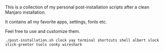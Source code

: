 This is a collection of my personal post-installation scripts after a clean Manjaro installation.

It contains all my favorite apps, settings, fonts etc.

Feel free to use and customize them.

```
./post-installation.sh clock yay terminal shortcuts shell albert slock slick-greeter tools conky wireshark
```
